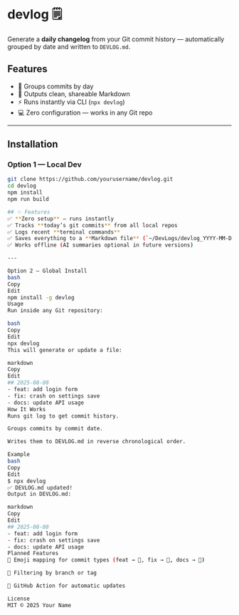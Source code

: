 # devlog 🗒️  
Generate a **daily changelog** from your Git commit history — automatically grouped by date and written to `DEVLOG.md`.  

## Features
- 📅 Groups commits by day  
- 📝 Outputs clean, shareable Markdown  
- ⚡ Runs instantly via CLI (`npx devlog`)  
- 💻 Zero configuration — works in any Git repo  

---

## Installation

### Option 1 — Local Dev
```bash
git clone https://github.com/yourusername/devlog.git
cd devlog
npm install
npm run build

## ✨ Features
✅ **Zero setup** — runs instantly  
✅ Tracks **today’s git commits** from all local repos  
✅ Logs recent **terminal commands**  
✅ Saves everything to a **Markdown file** (`~/DevLogs/devlog_YYYY-MM-DD.md`)  
✅ Works offline (AI summaries optional in future versions)  

---

Option 2 — Global Install
bash
Copy
Edit
npm install -g devlog
Usage
Run inside any Git repository:

bash
Copy
Edit
npx devlog
This will generate or update a file:

markdown
Copy
Edit
## 2025-08-08
- feat: add login form
- fix: crash on settings save
- docs: update API usage
How It Works
Runs git log to get commit history.

Groups commits by commit date.

Writes them to DEVLOG.md in reverse chronological order.

Example
bash
Copy
Edit
$ npx devlog
✅ DEVLOG.md updated!
Output in DEVLOG.md:

markdown
Copy
Edit
## 2025-08-08
- feat: add login form
- fix: crash on settings save
- docs: update API usage
Planned Features
🔹 Emoji mapping for commit types (feat → 🎯, fix → 🐛, docs → 📝)

🔹 Filtering by branch or tag

🔹 GitHub Action for automatic updates

License
MIT © 2025 Your Name
